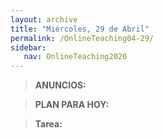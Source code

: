 ```yaml
---
layout: archive
title: "Miércoles, 29 de Abril"
permalink: /OnlineTeaching04-29/
sidebar:
   nav: OnlineTeaching2020
---
```


> **ANUNCIOS:**  
>

> **PLAN PARA HOY:**
>

> **Tarea:**
> 
